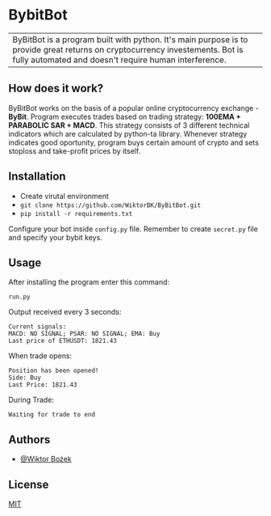 
# BybitBot
<table>
<tr>
<td>
  ByBitBot is a program built with python. It's main purpose is to provide great returns on cryptocurrency investements. Bot is fully automated and doesn't require human interference.
</td>
</tr>
</table>


## How does it work?
  ByBitBot works on the basis of a popular online cryptocurrency exchange - **ByBit**. Program executes trades based on trading strategy: **100EMA + PARABOLIC SAR + MACD**. This strategy consists of 3 different technical indicators which are calculated by python-ta library. Whenever strategy indicates good oportunity, program buys certain amount of crypto and sets stoploss and take-profit prices by itself.



## Installation

- Create virutal environment
- `git clone https://github.com/WiktorBK/ByBitBot.git`
- `pip install -r requirements.txt`

Configure your bot inside `config.py` file. Remember to create `secret.py` file and specify your bybit keys.

## Usage

After installing the program enter this command:

`run.py`

Output received every 3 seconds:

~~~
Current signals:
MACD: NO SIGNAL; PSAR: NO SIGNAL; EMA: Buy
Last price of ETHUSDT: 1821.43
~~~

When trade opens:
~~~
Position has been opened!
Side: Buy
Last Price: 1821.43
~~~

During Trade:

```
Waiting for trade to end
```

## Authors

- [@Wiktor Bożek](https://www.github.com/WiktorBK)

## License

[MIT](https://github.com/WiktorBK/ByBitBot/blob/master/LICENSE)
